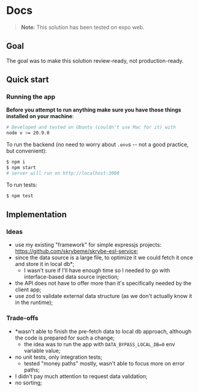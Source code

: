 # Docs

> **Note**: This solution has been tested on expo web.

## Goal

The goal was to make this solution review-ready, not production-ready.

## Quick start

### Running the app

**Before you attempt to run anything make sure you have those things installed on your machine**:

```sh
# Developed and tested on Ubuntu (couldn't use Mac for it) with
node v >= 20.9.0
```

To run the backend (no need to worry about `.env`s -- not a good practice, but convenient):

```sh
$ npm i
$ npm start
# server will run on http://localhost:3000
```

To run tests:

```sh
$ npm test
```

## Implementation

### Ideas

- use my existing "framework" for simple expressjs projects: https://github.com/skrybeme/skrybe-esl-service;
- since the data source is a large file, to optimize it we could fetch it once and store it in local db\*;
  - I wasn't sure if I'll have enough time so I needed to go with interface-based data source injection;
- the API does not have to offer more than it's specifically needed by the client app;
- use zod to validate external data structure (as we don't actually know it in the runtime);

### Trade-offs

- \*wasn't able to finish the pre-fetch data to local db approach, although the code is prepared for such a change;
  - the idea was to run the app with `DATA_BYPASS_LOCAL_DB=0` env variable value;
- no unit tests, only integration tests;
  - tested "money paths" mostly, wasn't able to focus more on error paths;
- I didn't pay much attention to request data validation;
- no sorting;
